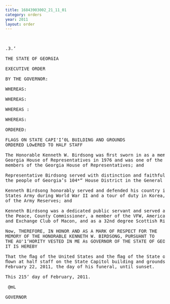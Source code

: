 ```yaml
---
title: 16843903002_21_11_01
category: orders
year: 2011
layout: order
---
```


<pre> 

.3.‘

THE STATE OF GEORGIA

EXECUTIVE ORDER

BY THE GOVERNOR:

WHEREAS:

WHEREAS:

WHEREAS :

WHEREAS:

ORDERED:

FLAGS ON STATE CAPI'I‘0L BUILDING AND GROUNDS
ORDERED LOwERED TO HALF STAFF

The Honorable Kenneth W. Birdsong was ﬁrst sworn in as a member of the
Georgia House of Representatives in 1976 and was one of the longest serving
members of the Georgia House of Representatives; and

Representative Birdsong served with distinction and faithfully represented
the people of Georgia’s 104*“ House District in the General Assembly; and

Kenneth Birdsong honorably served and defended his country in the United
States Army during World War II and a tour of duty in Korea, and as member
of the Army Reserves; and

Kenneth Birdsong was a dedicated public servant and served as a Justice of
the Peace, County Commissioner, a member of the VFW, American Legion
and Exchange Club of Macon, and as a 32nd degree Scottish Rite Mason.

Now, THEREFORE, IN HONOR AND AS A MARK OF RESPECT FOR THE
MEMORY OF THE HONORABLE KENNETH W. BIRDSONG, PURSUANT TO
THE AU'1‘HORITY VESTED IN ME As GOVERNOR OF THE STATE OF GEORGIA,
IT IS HEREBY

That the ﬂag of the United States and the ﬂag of the State of Georgia be
ﬂown at half staff on the State Capitol building and grounds on Tuesday,
February 22, 2011, the day of his funeral, until sunset.

This 215‘ day of February, 2011.

 @mL

GOVERNOR

</pre>
